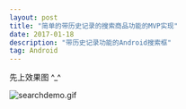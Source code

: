 ```yaml
---
layout: post
title: "简单的带历史记录的搜索商品功能的MVP实现"
date: 2017-01-18
description: "带历史记录功能的Android搜索框"
tag: Android
---   
```


先上效果图 ^_^

  ![searchdemo.gif](http://upload-images.jianshu.io/upload_images/1859111-be6ba876e6df7526.gif?imageMogr2/auto-orient/strip)
